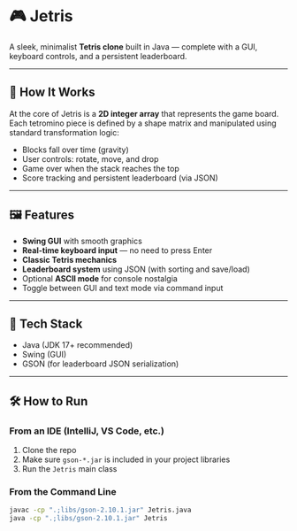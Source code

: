 # 🎮 Jetris

A sleek, minimalist **Tetris clone** built in Java — complete with a GUI, keyboard controls, and a persistent leaderboard.

---

## 🚀 How It Works

At the core of Jetris is a **2D integer array** that represents the game board. Each tetromino piece is defined by a shape matrix and manipulated using standard transformation logic:

- Blocks fall over time (gravity)
- User controls: rotate, move, and drop
- Game over when the stack reaches the top
- Score tracking and persistent leaderboard (via JSON)

---

## 🖼️ Features

- **Swing GUI** with smooth graphics
- **Real-time keyboard input** — no need to press Enter
- **Classic Tetris mechanics**
- **Leaderboard system** using JSON (with sorting and save/load)
- Optional **ASCII mode** for console nostalgia
- Toggle between GUI and text mode via command input

---

## 🧰 Tech Stack

- Java (JDK 17+ recommended)
- Swing (GUI)
- GSON (for leaderboard JSON serialization)

---

## 🛠️ How to Run

### From an IDE (IntelliJ, VS Code, etc.)

1. Clone the repo  
2. Make sure `gson-*.jar` is included in your project libraries  
3. Run the `Jetris` main class  

### From the Command Line

```bash
javac -cp ".;libs/gson-2.10.1.jar" Jetris.java
java -cp ".;libs/gson-2.10.1.jar" Jetris
